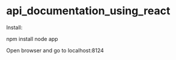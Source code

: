# api_documentation_using_react

Install:

npm install
node app

Open browser and go to localhost:8124
